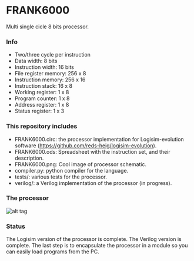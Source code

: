 # FRANK6000
Multi single cicle 8 bits processor.

### Info
- Two/three cycle per instruction
- Data width: 8 bits
- Instruction width: 16 bits
- File register memory: 256 x 8
- Instruction memory: 256 x 16
- Instruction stack: 16 x 8
- Working register: 1 x 8
- Program counter: 1 x 8
- Address register: 1 x 8
- Status register: 1 x 3

### This repository includes
- FRANK6000.circ: the processor implementation for Logisim-evolution software (https://github.com/reds-heig/logisim-evolution).
- FRANK6000.ods: Spreadsheet with the instruction set, and their description.
- FRANK6000.png: Cool image of processor schematic.
- compiler.py: python compiler for the language.
- tests/: various tests for the processor.
- verilog/: a Verilog implementation of the processor (in progress).

### The processor
![alt tag](https://github.com/francocurotto/FRANK5000/blob/master/FRANK6000.png)

### Status
The Logisim version of the processor is complete. The Verilog version is complete. The last step is to encapsulate the processor in a module so you can easily load programs from the PC.
